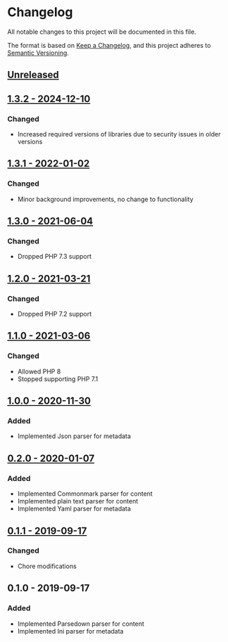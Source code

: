 # Changelog
All notable changes to this project will be documented in this file.

The format is based on [Keep a Changelog](https://keepachangelog.com/en/1.0.0/),
and this project adheres to [Semantic Versioning](https://semver.org/spec/v2.0.0.html).

## [Unreleased](https://github.com/p-seven-v/mrk/compare/1.3.0...master)

## [1.3.2 - 2024-12-10](https://github.com/p-seven-v/mrk/compare/1.3.1...1.3.2)

### Changed

- Increased required versions of libraries due to security issues in older versions

## [1.3.1 - 2022-01-02](https://github.com/p-seven-v/mrk/compare/1.3.0...1.3.1)

### Changed

- Minor background improvements, no change to functionality

## [1.3.0 - 2021-06-04](https://github.com/p-seven-v/mrk/compare/1.2.0...1.3.0)

### Changed

- Dropped PHP 7.3 support

## [1.2.0 - 2021-03-21](https://github.com/p-seven-v/mrk/compare/1.1.0...1.2.0)

### Changed

- Dropped PHP 7.2 support

## [1.1.0 - 2021-03-06](https://github.com/p-seven-v/mrk/compare/1.0.0...1.1.0)

### Changed

- Allowed PHP 8
- Stopped supporting PHP 7.1

## [1.0.0 - 2020-11-30](https://github.com/p-seven-v/mrk/compare/0.2.0...1.0.0)

### Added

- Implemented Json parser for metadata

## [0.2.0 - 2020-01-07](https://github.com/p-seven-v/mrk/compare/0.1.1...0.2.0)

### Added

- Implemented Commonmark parser for content
- Implemented plain text parser for content
- Implemented Yaml parser for metadata

## [0.1.1 - 2019-09-17](https://github.com/p-seven-v/mrk/compare/0.1.0...0.1.1)

### Changed

- Chore modifications

## 0.1.0 - 2019-09-17

### Added

- Implemented Parsedown parser for content
- Implemented Ini parser for metadata
